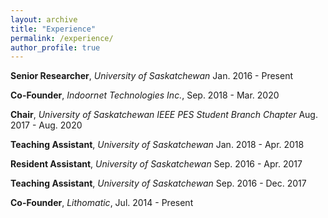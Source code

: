 ```yaml
---
layout: archive
title: "Experience"
permalink: /experience/
author_profile: true
---
```


**Senior Researcher**, *University of Saskatchewan*       Jan. 2016 - Present

**Co-Founder**, *Indoornet Technologies Inc.*, Sep. 2018 - Mar. 2020

**Chair**, *University of Saskatchewan IEEE PES Student Branch Chapter*       Aug. 2017 - Aug. 2020

**Teaching Assistant**, *University of Saskatchewan*       Jan. 2018 - Apr. 2018

**Resident Assistant**, *University of Saskatchewan*       Sep. 2016 - Apr. 2017

**Teaching Assistant**, *University of Saskatchewan*       Sep. 2016 - Dec. 2017

**Co-Founder**, *Lithomatic*, Jul. 2014 - Present
  
